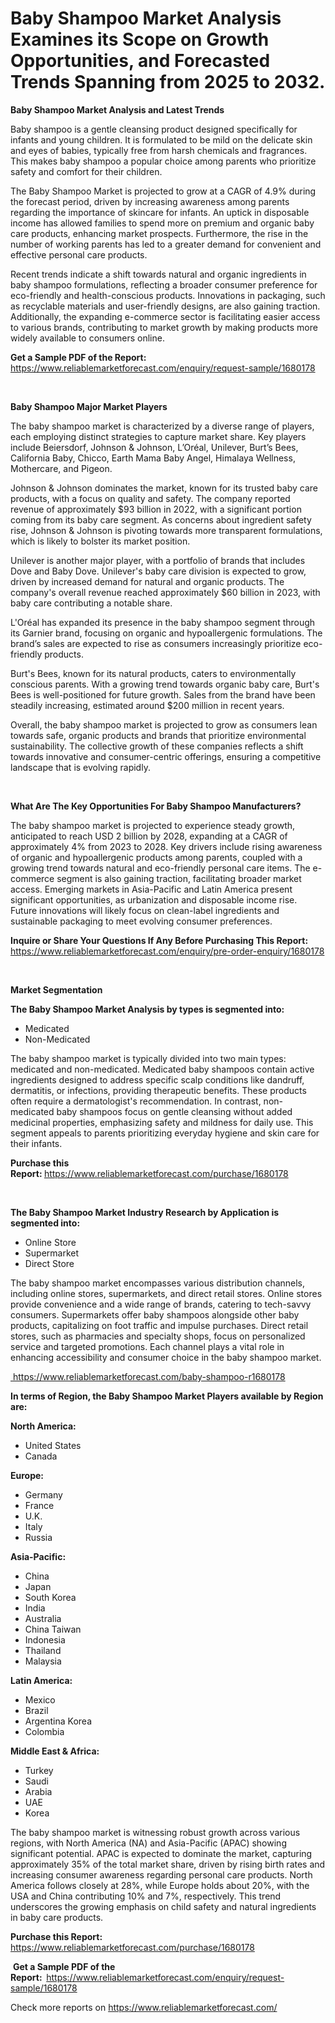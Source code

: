 <p><h1>Baby Shampoo Market Analysis Examines its Scope on Growth Opportunities, and Forecasted Trends Spanning from 2025 to 2032.</h1></p><p><strong>Baby Shampoo Market Analysis and Latest Trends</strong></p>
<p><p>Baby shampoo is a gentle cleansing product designed specifically for infants and young children. It is formulated to be mild on the delicate skin and eyes of babies, typically free from harsh chemicals and fragrances. This makes baby shampoo a popular choice among parents who prioritize safety and comfort for their children.</p><p>The Baby Shampoo Market is projected to grow at a CAGR of 4.9% during the forecast period, driven by increasing awareness among parents regarding the importance of skincare for infants. An uptick in disposable income has allowed families to spend more on premium and organic baby care products, enhancing market prospects. Furthermore, the rise in the number of working parents has led to a greater demand for convenient and effective personal care products.</p><p>Recent trends indicate a shift towards natural and organic ingredients in baby shampoo formulations, reflecting a broader consumer preference for eco-friendly and health-conscious products. Innovations in packaging, such as recyclable materials and user-friendly designs, are also gaining traction. Additionally, the expanding e-commerce sector is facilitating easier access to various brands, contributing to market growth by making products more widely available to consumers online.</p></p>
<p><strong>Get a Sample PDF of the Report:&nbsp;</strong> <a href="https://www.reliablemarketforecast.com/enquiry/request-sample/1680178?utm_campaign=2294&utm_medium=2&utm_source=Github&utm_content=ia&utm_term=25032025&utm_id=baby-shampoo">https://www.reliablemarketforecast.com/enquiry/request-sample/1680178</a></p>
<p>&nbsp;</p>
<p><strong>Baby Shampoo Major Market Players</strong></p>
<p><p>The baby shampoo market is characterized by a diverse range of players, each employing distinct strategies to capture market share. Key players include Beiersdorf, Johnson & Johnson, L’Oréal, Unilever, Burt’s Bees, California Baby, Chicco, Earth Mama Baby Angel, Himalaya Wellness, Mothercare, and Pigeon. </p><p>Johnson & Johnson dominates the market, known for its trusted baby care products, with a focus on quality and safety. The company reported revenue of approximately $93 billion in 2022, with a significant portion coming from its baby care segment. As concerns about ingredient safety rise, Johnson & Johnson is pivoting towards more transparent formulations, which is likely to bolster its market position.</p><p>Unilever is another major player, with a portfolio of brands that includes Dove and Baby Dove. Unilever's baby care division is expected to grow, driven by increased demand for natural and organic products. The company's overall revenue reached approximately $60 billion in 2023, with baby care contributing a notable share.</p><p>L'Oréal has expanded its presence in the baby shampoo segment through its Garnier brand, focusing on organic and hypoallergenic formulations. The brand’s sales are expected to rise as consumers increasingly prioritize eco-friendly products.</p><p>Burt's Bees, known for its natural products, caters to environmentally conscious parents. With a growing trend towards organic baby care, Burt's Bees is well-positioned for future growth. Sales from the brand have been steadily increasing, estimated around $200 million in recent years.</p><p>Overall, the baby shampoo market is projected to grow as consumers lean towards safe, organic products and brands that prioritize environmental sustainability. The collective growth of these companies reflects a shift towards innovative and consumer-centric offerings, ensuring a competitive landscape that is evolving rapidly.</p></p>
<p>&nbsp;</p>
<p><strong>What Are The Key Opportunities For Baby Shampoo Manufacturers?</strong></p>
<p><p>The baby shampoo market is projected to experience steady growth, anticipated to reach USD 2 billion by 2028, expanding at a CAGR of approximately 4% from 2023 to 2028. Key drivers include rising awareness of organic and hypoallergenic products among parents, coupled with a growing trend towards natural and eco-friendly personal care items. The e-commerce segment is also gaining traction, facilitating broader market access. Emerging markets in Asia-Pacific and Latin America present significant opportunities, as urbanization and disposable income rise. Future innovations will likely focus on clean-label ingredients and sustainable packaging to meet evolving consumer preferences.</p></p>
<p><strong>Inquire or Share Your Questions If Any Before Purchasing This Report:</strong> <a href="https://www.reliablemarketforecast.com/enquiry/pre-order-enquiry/1680178?utm_campaign=2294&utm_medium=2&utm_source=Github&utm_content=ia&utm_term=25032025&utm_id=baby-shampoo">https://www.reliablemarketforecast.com/enquiry/pre-order-enquiry/1680178</a></p>
<p>&nbsp;</p>
<p><strong>Market Segmentation</strong></p>
<p><strong>The Baby Shampoo Market Analysis by types is segmented into:</strong></p>
<p><ul><li>Medicated</li><li>Non-Medicated</li></ul></p>
<p><p>The baby shampoo market is typically divided into two main types: medicated and non-medicated. Medicated baby shampoos contain active ingredients designed to address specific scalp conditions like dandruff, dermatitis, or infections, providing therapeutic benefits. These products often require a dermatologist's recommendation. In contrast, non-medicated baby shampoos focus on gentle cleansing without added medicinal properties, emphasizing safety and mildness for daily use. This segment appeals to parents prioritizing everyday hygiene and skin care for their infants.</p></p>
<p><strong>Purchase this Report:&nbsp;</strong><a href="https://www.reliablemarketforecast.com/purchase/1680178?utm_campaign=2294&utm_medium=2&utm_source=Github&utm_content=ia&utm_term=25032025&utm_id=baby-shampoo">https://www.reliablemarketforecast.com/purchase/1680178</a></p>
<p>&nbsp;</p>
<p><strong>The Baby Shampoo Market Industry Research by Application is segmented into:</strong></p>
<p><ul><li>Online Store</li><li>Supermarket</li><li>Direct Store</li></ul></p>
<p><p>The baby shampoo market encompasses various distribution channels, including online stores, supermarkets, and direct retail stores. Online stores provide convenience and a wide range of brands, catering to tech-savvy consumers. Supermarkets offer baby shampoos alongside other baby products, capitalizing on foot traffic and impulse purchases. Direct retail stores, such as pharmacies and specialty shops, focus on personalized service and targeted promotions. Each channel plays a vital role in enhancing accessibility and consumer choice in the baby shampoo market.</p></p>
<p><a href="https://www.reliablemarketforecast.com/baby-shampoo-r1680178?utm_campaign=2294&utm_medium=2&utm_source=Github&utm_content=ia&utm_term=25032025&utm_id=baby-shampoo">&nbsp;https://www.reliablemarketforecast.com/baby-shampoo-r1680178</a></p>
<p><strong>In terms of Region, the Baby Shampoo Market Players available by Region are:</strong></p>
<p>
    <p> <strong> North America: </strong>
        <ul>
            <li>United States</li>
            <li>Canada</li>
        </ul>
        </p> 
    <p> <strong> Europe: </strong>
        <ul>
            <li>Germany</li>
            <li>France</li>
            <li>U.K.</li>
            <li>Italy</li>
            <li>Russia</li>
        </ul>
        </p> 
    <p> <strong> Asia-Pacific: </strong>
        <ul>
            <li>China</li>
            <li>Japan</li>
            <li>South Korea</li>
            <li>India</li>
            <li>Australia</li>
            <li>China Taiwan</li>
            <li>Indonesia</li>
            <li>Thailand</li>
            <li>Malaysia</li>
        </ul>
        </p> 
    <p> <strong> Latin America: </strong>
        <ul>
            <li>Mexico</li>
            <li>Brazil</li>
            <li>Argentina Korea</li>
            <li>Colombia</li>
        </ul>
        </p> 
    <p> <strong> Middle East & Africa: </strong>
        <ul>
            <li>Turkey</li>
            <li>Saudi</li>
            <li>Arabia</li>
            <li>UAE</li>
            <li>Korea</li>
        </ul>
    </p>
    </p>
<p><p>The baby shampoo market is witnessing robust growth across various regions, with North America (NA) and Asia-Pacific (APAC) showing significant potential. APAC is expected to dominate the market, capturing approximately 35% of the total market share, driven by rising birth rates and increasing consumer awareness regarding personal care products. North America follows closely at 28%, while Europe holds about 20%, with the USA and China contributing 10% and 7%, respectively. This trend underscores the growing emphasis on child safety and natural ingredients in baby care products.</p></p>
<p><strong>Purchase this Report: </strong><a href="https://www.reliablemarketforecast.com/purchase/1680178?utm_campaign=2294&utm_medium=2&utm_source=Github&utm_content=ia&utm_term=25032025&utm_id=baby-shampoo">https://www.reliablemarketforecast.com/purchase/1680178</a></p>
<p>&nbsp;<strong>Get a Sample PDF of the Report:&nbsp;&nbsp;</strong><a href="https://www.reliablemarketforecast.com/enquiry/request-sample/1680178?utm_campaign=2294&utm_medium=2&utm_source=Github&utm_content=ia&utm_term=25032025&utm_id=baby-shampoo">https://www.reliablemarketforecast.com/enquiry/request-sample/1680178</a></p>
<p><strong></strong></p>
<p>Check more reports on <a href="https://www.reliablemarketforecast.com/?utm_campaign=2294&utm_medium=2&utm_source=Github&utm_content=ia&utm_term=25032025&utm_id=baby-shampoo">https://www.reliablemarketforecast.com/</a></p>